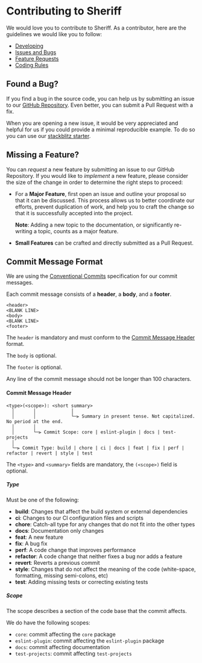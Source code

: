 # Contributing to Sheriff

We would love you to contribute to Sheriff.
As a contributor, here are the guidelines we would like you to follow:

- [Developing](./DEVELOPMENT.md)
- [Issues and Bugs](#issue)
- [Feature Requests](#feature)
- [Coding Rules](#rules)

## <a name="issue"></a> Found a Bug?

If you find a bug in the source code, you can help us by submitting an issue to our [GitHub Repository](https://github.com/softarc-consulting/sheriff).
Even better, you can submit a Pull Request with a fix.

When you are opening a new issue, it would be very appreciated and helpful for us if you could provide a minimal reproducible example. To do so you can 
use our [stackblitz starter](https://stackblitz.com/github/softarc-consulting/sheriff-stackblitz-starter).

## <a name="feature"></a> Missing a Feature?

You can _request_ a new feature by submitting an issue to our GitHub Repository.
If you would like to _implement_ a new feature, please consider the size of the change in order to determine the right steps to proceed:

- For a **Major Feature**, first open an issue and outline your proposal so that it can be discussed.
  This process allows us to better coordinate our efforts, prevent duplication of work, and help you to craft the change so that it is successfully accepted into the project.

  **Note**: Adding a new topic to the documentation, or significantly re-writing a topic, counts as a major feature.

- **Small Features** can be crafted and directly submitted as a Pull Request.

## <a name="commit"></a> Commit Message Format
We are using the [Conventional Commits](https://www.conventionalcommits.org/en/v1.0.0/) specification for our commit messages.

Each commit message consists of a **header**, a **body**, and a **footer**.

```
<header>
<BLANK LINE>
<body>
<BLANK LINE>
<footer>
```

The `header` is mandatory and must conform to the [Commit Message Header](#commit-header) format.

The `body` is optional.

The `footer` is optional.

Any line of the commit message should not be longer than 100 characters.

#### <a name="commit-header"></a>Commit Message Header

```
<type>(<scope>): <short summary>
  │       │             │
  │       │             └─⫸ Summary in present tense. Not capitalized. No period at the end.
  │       │
  │       └─⫸ Commit Scope: core | eslint-plugin | docs | test-projects
  │
  └─⫸ Commit Type: build | chore | ci | docs | feat | fix | perf | refactor | revert | style | test
```

The `<type>` and `<summary>` fields are mandatory, the `(<scope>)` field is optional.

##### Type

Must be one of the following:

- **build**: Changes that affect the build system or external dependencies
- **ci**: Changes to our CI configuration files and scripts
- **chore**: Catch-all type for any changes that do not fit into the other types
- **docs**: Documentation only changes
- **feat**: A new feature
- **fix**: A bug fix
- **perf**: A code change that improves performance
- **refactor**: A code change that neither fixes a bug nor adds a feature
- **revert**: Reverts a previous commit
- **style**: Changes that do not affect the meaning of the code (white-space, formatting, missing semi-colons, etc)
- **test**: Adding missing tests or correcting existing tests





##### Scope

The scope describes a section of the code base that the commit affects.

We do have the following scopes:

- `core`: commit affecting the `core` package
- `eslint-plugin`: commit affecting the `eslint-plugin` package
- `docs`: commit affecting documentation
- `test-projects`: commit affecting `test-projects`

